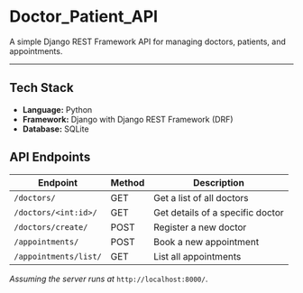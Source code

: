 # Doctor_Patient_API

A simple Django REST Framework API for managing doctors, patients, and appointments.

---


## Tech Stack

- **Language:** Python  
- **Framework:** Django with Django REST Framework (DRF)  
- **Database:** SQLite


## API Endpoints

| Endpoint                    | Method | Description                        |
|-----------------------------|--------|----------------------------------|
| `/doctors/`                 | GET    | Get a list of all doctors        |
| `/doctors/<int:id>/`        | GET    | Get details of a specific doctor |
| `/doctors/create/`          | POST   | Register a new doctor            |
| `/appointments/`            | POST   | Book a new appointment           |
| `/appointments/list/`       | GET    | List all appointments            |

*Assuming the server runs at* `http://localhost:8000/`.


